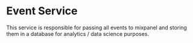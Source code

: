 # Event Service
This service is responsible for passing all events to mixpanel and storing them in a database for analytics / data science purposes.
